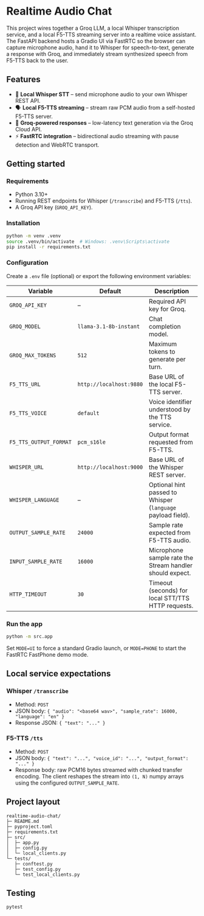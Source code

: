 # Realtime Audio Chat

This project wires together a Groq LLM, a local Whisper transcription service, and a local F5-TTS streaming server into a realtime voice assistant. The FastAPI backend hosts a Gradio UI via FastRTC so the browser can capture microphone audio, hand it to Whisper for speech-to-text, generate a response with Groq, and immediately stream synthesized speech from F5-TTS back to the user.

## Features
- 🎤 **Local Whisper STT** – send microphone audio to your own Whisper REST API.
- 🗣️ **Local F5-TTS streaming** – stream raw PCM audio from a self-hosted F5-TTS server.
- 🤖 **Groq-powered responses** – low-latency text generation via the Groq Cloud API.
- ⚡ **FastRTC integration** – bidirectional audio streaming with pause detection and WebRTC transport.

## Getting started

### Requirements
- Python 3.10+
- Running REST endpoints for Whisper (`/transcribe`) and F5-TTS (`/tts`).
- A Groq API key (`GROQ_API_KEY`).

### Installation
```bash
python -m venv .venv
source .venv/bin/activate  # Windows: .venv\Scripts\activate
pip install -r requirements.txt
```

### Configuration
Create a `.env` file (optional) or export the following environment variables:

| Variable | Default | Description |
| --- | --- | --- |
| `GROQ_API_KEY` | – | Required API key for Groq. |
| `GROQ_MODEL` | `llama-3.1-8b-instant` | Chat completion model. |
| `GROQ_MAX_TOKENS` | `512` | Maximum tokens to generate per turn. |
| `F5_TTS_URL` | `http://localhost:9880` | Base URL of the local F5-TTS server. |
| `F5_TTS_VOICE` | `default` | Voice identifier understood by the TTS service. |
| `F5_TTS_OUTPUT_FORMAT` | `pcm_s16le` | Output format requested from F5-TTS. |
| `WHISPER_URL` | `http://localhost:9000` | Base URL of the Whisper REST server. |
| `WHISPER_LANGUAGE` | – | Optional hint passed to Whisper (`language` payload field). |
| `OUTPUT_SAMPLE_RATE` | `24000` | Sample rate expected from F5-TTS audio. |
| `INPUT_SAMPLE_RATE` | `16000` | Microphone sample rate the Stream handler should expect. |
| `HTTP_TIMEOUT` | `30` | Timeout (seconds) for local STT/TTS HTTP requests. |

### Run the app
```bash
python -m src.app
```

Set `MODE=UI` to force a standard Gradio launch, or `MODE=PHONE` to start the FastRTC FastPhone demo mode.

## Local service expectations

### Whisper `/transcribe`
- Method: `POST`
- JSON body: `{ "audio": "<base64 wav>", "sample_rate": 16000, "language": "en" }`
- Response JSON: `{ "text": "..." }`

### F5-TTS `/tts`
- Method: `POST`
- JSON body: `{ "text": "...", "voice_id": "...", "output_format": "..." }`
- Response body: raw PCM16 bytes streamed with chunked transfer encoding. The client reshapes the stream into `(1, N)` numpy arrays using the configured `OUTPUT_SAMPLE_RATE`.

## Project layout
```
realtime-audio-chat/
├─ README.md
├─ pyproject.toml
├─ requirements.txt
├─ src/
│  ├─ app.py
│  ├─ config.py
│  └─ local_clients.py
└─ tests/
   ├─ conftest.py
   ├─ test_config.py
   └─ test_local_clients.py
```

## Testing
```bash
pytest
```
